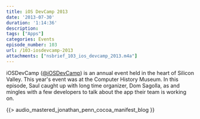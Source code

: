 ```yaml
---
title: iOS DevCamp 2013
date: '2013-07-30'
duration: '1:14:36'
description:
tags: ["Apps"]
categories: Events
episode_number: 103
url: /103-iosdevcamp-2013
attachments: ["nsbrief_103_ios_devcamp_2013.m4a"]
---
```


iOSDevCamp ([@iOSDevCamp](http://twitter.com/iosdevcamp)) is an annual event held in the heart of Silicon Valley. This year's event was at the Computer History Museum. In this episode, Saul caught up with long time organizer, Dom Sagolla, as and mingles with a few developers to talk about the app their team is working on.

{{> audio_mastered_jonathan_penn_cocoa_manifest_blog }}
